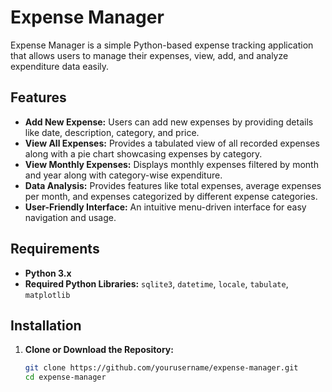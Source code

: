 # Expense Manager

Expense Manager is a simple Python-based expense tracking application that allows users to manage their expenses, view, add, and analyze expenditure data easily.

## Features

- **Add New Expense:** Users can add new expenses by providing details like date, description, category, and price.
- **View All Expenses:** Provides a tabulated view of all recorded expenses along with a pie chart showcasing expenses by category.
- **View Monthly Expenses:** Displays monthly expenses filtered by month and year along with category-wise expenditure.
- **Data Analysis:** Provides features like total expenses, average expenses per month, and expenses categorized by different expense categories.
- **User-Friendly Interface:** An intuitive menu-driven interface for easy navigation and usage.

## Requirements

- **Python 3.x**
- **Required Python Libraries:** `sqlite3`, `datetime`, `locale`, `tabulate`, `matplotlib`

## Installation

1. **Clone or Download the Repository:**
   ```bash
   git clone https://github.com/yourusername/expense-manager.git
   cd expense-manager
